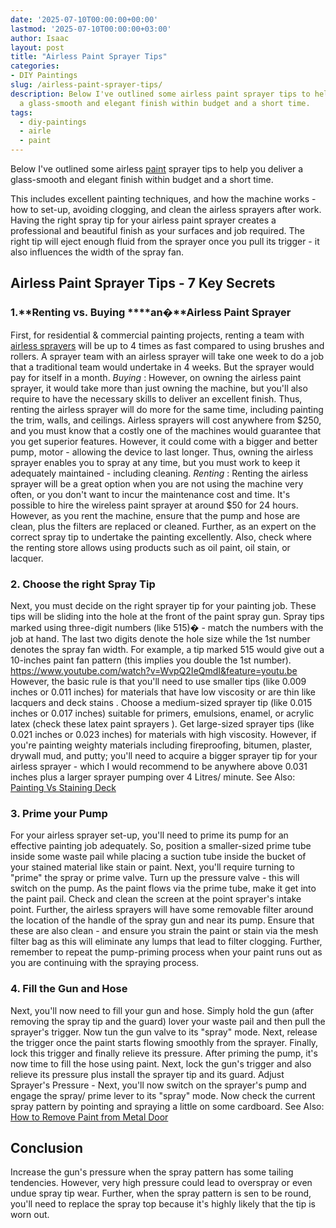 ```yaml
---
date: '2025-07-10T00:00:00+00:00'
lastmod: '2025-07-10T00:00:00+03:00'
author: Isaac
layout: post
title: "Airless Paint Sprayer Tips"
categories:
- DIY Paintings
slug: /airless-paint-sprayer-tips/
description: Below I've outlined some airless paint sprayer tips to help you deliver
  a glass-smooth and elegant finish within budget and a short time.
tags: 
  - diy-paintings
  - airle
  - paint
---
```

Below I've outlined some airless [paint](/posts/airless-paint-sprayer-cleaning-solution/) sprayer tips to help you deliver a glass-smooth and elegant finish within budget and a short time.

This includes excellent painting techniques, and how the machine works - how to set-up, avoiding clogging, and clean the airless sprayers after work.
Having the right spray tip for your
airless paint sprayer
creates a professional and beautiful finish as your surfaces and job required. The right tip will eject enough fluid from the sprayer once you pull its trigger - it also influences the width of the spray fan.
## Airless Paint Sprayer Tips - 7 Key Secrets
### 1.**Renting vs. Buying ****an�****Airless Paint Sprayer**
First, for residential & commercial painting projects, renting a team with
[airless sprayers](https://www.williamson.edu/education/trade-programs/paint-and-coatings/)
will be up to 4 times as fast compared to using brushes and rollers. A sprayer team with an airless sprayer will take one week to do a job that a traditional team would undertake in 4 weeks. But the sprayer would pay for itself in a month.
*Buying*
: However, on owning the airless paint sprayer, it would take more than just owning the machine, but you'll also require to have the necessary skills to deliver an excellent finish. Thus, renting the airless sprayer will do more for the same time, including painting the trim, walls, and ceilings.
Airless sprayers will cost anywhere from $250, and you must know that a costly one of the machines would guarantee that you get superior features. However, it could come with a bigger and better pump, motor - allowing the device to last longer. Thus, owning the airless sprayer enables you to spray at any time, but you must work to keep it adequately maintained - including cleaning.
*Renting*
: Renting the airless sprayer will be a great option when you are not using the machine very often, or you don't want to incur the maintenance cost and time. It's possible to hire the wireless paint sprayer at around $50 for 24 hours.
However, as you rent the machine, ensure that the pump and hose are clean, plus the filters are replaced or cleaned. Further, as an expert on the correct spray tip to undertake the painting excellently. Also, check where the renting store allows using products such as oil paint, oil stain, or lacquer.
### 2. Choose the right Spray Tip
Next, you must decide on the right sprayer tip for your painting job. These tips will be sliding into the hole at the front of the paint spray gun. Spray tips marked using three-digit numbers (like 515)� - match the numbers with the job at hand.
The last two digits denote the hole size while the 1st number denotes the spray fan width. For example, a tip marked 515 would give out a 10-inches paint fan pattern (this implies you double the 1st number).
https://www.youtube.com/watch?v=WvpQ2IeQmdI&feature=youtu.be
However, the basic rule is that you'll need to use smaller tips (like 0.009 inches or 0.011 inches) for materials that have low viscosity or are thin like lacquers and
deck stains
.
Choose a medium-sized sprayer tip (like 0.015 inches or 0.017 inches) suitable for primers, emulsions, enamel, or acrylic latex (check these
latex paint sprayers
). Get large-sized sprayer tips (like 0.021 inches or 0.023 inches) for materials with high viscosity.
However, if you're painting weighty materials including fireproofing, bitumen, plaster, drywall mud, and putty; you'll need to acquire a bigger sprayer tip for your airless sprayer - which I would recommend to be anywhere above 0.031 inches plus a larger sprayer pumping over 4 Litres/ minute.
See Also:
[Painting Vs Staining Deck](https://pestpolicy.com/painting-vs-staining-deck/)
### 3. Prime your Pump
For your airless sprayer set-up, you'll need to prime its pump for an effective painting job adequately. So, position a smaller-sized prime tube inside some waste pail while placing a suction tube inside the bucket of your stained material like stain or paint.
Next, you'll require turning to "prime" the spray or prime valve. Turn up the pressure valve - this will switch on the pump. As the paint flows via the prime tube, make it get into the paint pail. Check and clean the screen at the point sprayer's intake point.
Further, the airless sprayers will have some removable filter around the location of the handle of the spray gun and near its pump. Ensure that these are also clean - and ensure you strain the paint or stain via the mesh filter bag as this will eliminate any lumps that lead to filter clogging.
Further, remember to repeat the pump-priming process when your paint runs out as you are continuing with the spraying process.
### 4. Fill the Gun and Hose
Next, you'll now need to fill your gun and hose. Simply hold the gun (after removing the spray tip and the guard) lover your waste pail and then pull the sprayer's trigger.
Now tun the gun valve to its "spray" mode. Next, release the trigger once the paint starts flowing smoothly from the sprayer. Finally, lock this trigger and finally relieve its pressure.
After priming the pump, it's now time to fill the hose using paint. Next, lock the gun's trigger and also relieve its pressure plus install the sprayer tip and its guard.
Adjust Sprayer's Pressure - Next, you'll now switch on the sprayer's pump and engage the
spray/ prime lever to its "spray" mode. Now check the current spray pattern by pointing and spraying a little on some cardboard.
See Also:
[How to Remove Paint from Metal Door](https://pestpolicy.com/how-to-remove-paint-from-metal-door/)
## Conclusion
Increase the gun's pressure when the spray pattern has some tailing tendencies. However, very high pressure could lead to overspray or even undue spray tip wear.
Further, when the spray pattern is sen to be round, you'll need to replace the spray top because it's highly likely that the tip is worn out.
